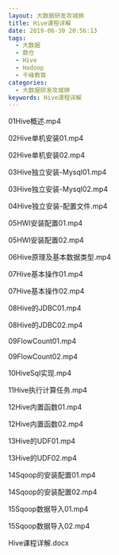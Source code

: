 ```yaml
---
layout: 大数据研发攻城狮
title: Hive课程详解
date: 2019-06-30 20:56:13
tags:
  - 大数据
  - 数仓
  - Hive
  - Hadoop
  - 千峰教育
categories:
  - 大数据研发攻城狮
keywords: Hive课程详解
---
```


01Hive概述.mp4

02Hive单机安装01.mp4

02Hive单机安装02.mp4
<!-- more -->
03Hive独立安装-Mysql01.mp4

03Hive独立安装-Mysql02.mp4

04Hive独立安装-配置文件.mp4

05HWI安装配置01.mp4

05HWI安装配置02.mp4

06Hive原理及基本数据类型.mp4

07Hive基本操作01.mp4

07Hive基本操作02.mp4

08Hive的JDBC01.mp4

08Hive的JDBC02.mp4

09FlowCount01.mp4

09FlowCount02.mp4

10HiveSql实现.mp4

11Hive执行计算任务.mp4

12Hive内置函数01.mp4

12Hive内置函数02.mp4

13Hive的UDF01.mp4

13Hive的UDF02.mp4

14Sqoop的安装配置01.mp4

14Sqoop的安装配置02.mp4

15Sqoop数据导入01.mp4

15Sqoop数据导入02.mp4

Hive课程详解.docx
<div id="jspay" sid="2UdVggM0014" style="display:none">2UdVggM0014</div>
<script type="text/javascript" src="https://www.fageka.com/j.js"></script>
<script type="text/javascript" src="https://www.fageka.com/f.js" charset="utf-8"></script>
